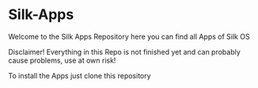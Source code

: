 # Silk-Apps
Welcome to the Silk Apps Repository here you can find all Apps of Silk OS

Disclaimer! Everything in this Repo is not finished yet and can probably cause problems, use at own risk!

To install the Apps just clone this repository
